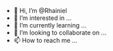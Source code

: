 - 👋 Hi, I’m @Rhainiel
- 👀 I’m interested in ...
- 🌱 I’m currently learning ...
- 💞️ I’m looking to collaborate on ...
- 📫 How to reach me ...

<!---
Rhainiel/Rhainiel is a ✨ special ✨ repository because its `README.md` (this file) appears on your GitHub profile.
You can click the Preview link to take a look at your changes.
--->

